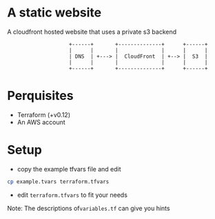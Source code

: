 # A static website
A cloudfront hosted website that uses a private s3 backend
```
                    +------+       +--------------+      +------+
                    |      |       |              |      |      |
                    | DNS  | +---> |  CloudFront  | +--> |  S3  |
                    |      |       |              |      |      |
                    +------+       +--------------+      +------+
```

# Perquisites
- Terraform (+v0.12)
- An AWS account

# Setup
- copy the example tfvars file and edit
```bash
cp example.tvars terraform.tfvars
```
- edit `terraform.tfvars` to fit your needs 

Note: The descriptions of`variables.tf` can give you hints


